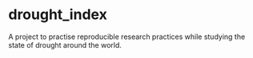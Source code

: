 # drought_index
A project to practise reproducible research practices while studying the state of drought around the world.
